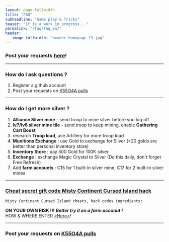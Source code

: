 ```yaml
---
layout: page-fullwidth
title: "FAQ"
subheadline: "Game play & Tricks"
teaser: "It is a work in progress..."
permalink: "/faq/faq_en/"
header:
   image_fullwidth: "header_homepage_13.jpg"
---
```

### Post your requests [here](https://github.com/rkuo2023/kk5o4a/pull)!

---
### How do I ask questions ?
1. Register a github account
2. Post your requests on [K55O4A pulls](https://github.com/rkuo2023/k55o4a/pulls)

---
### How do I get more silver ?

1. **Alliance Silver mine** - send troop to mine silver before you log off
2. **lv7/lv6 silver mine tile** - send troop to keep mining, enable **Gathering Cart Boost**
3. research **Troop load**, use Artillery for more troop load
4. **Munitions Exchange** : use Gold to exchange for Silver (<20 golds are better than personal inventory store)
5. **Inventory Store** : pay 500 Gold for 100K silver
6. **Exchange** : exchange Magic Crystal to Silver (Do this daily, don't forget Free Refresh)
7. Add **farm accounts** : C15 for 1 built-in silver mine, C17 for 2 built-in silver mines

---
### [Cheat secret gift code Misty Continent Cursed Island hack](https://cheat-on.com/misty-continent-cursed-island.html)
~~~
Misty Continent Cursed Island cheats, hack codes ingredients:
~~~
**ON YOUR OWN RISK !!!** ***Better try it on a farm acconut !***<br>
HOW & WHERE ENTER [>Here<](https://cheat-on.com/discussion/2108/use-your-gift-card-gift-code-or-promo-code/)! <br>

---
### Post your requests on [K55O4A pulls](https://github.com/rkuo2023/k55o4a/pulls)

